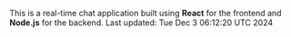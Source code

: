 This is a real-time chat application built using **React** for the frontend and **Node.js** for the backend.
Last updated: Tue Dec  3 06:12:20 UTC 2024
